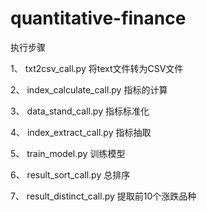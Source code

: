 # quantitative-finance

执行步骤

1、 txt2csv_call.py 将text文件转为CSV文件

2、 index_calculate_call.py 指标的计算

3、 data_stand_call.py 指标标准化

4、 index_extract_call.py 指标抽取

5、 train_model.py 训练模型

6、 result_sort_call.py 总排序

7、 result_distinct_call.py 提取前10个涨跌品种